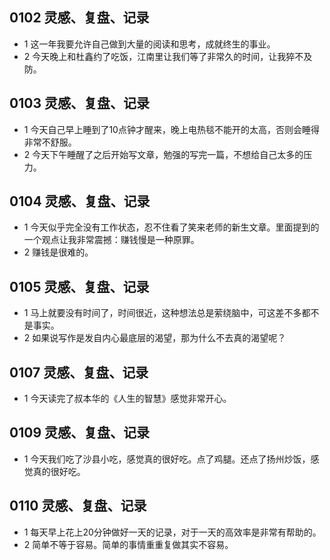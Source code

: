 ## 0102 灵感、复盘、记录
- 1 这一年我要允许自己做到大量的阅读和思考，成就终生的事业。
- 2 今天晚上和杜鑫约了吃饭，江南里让我们等了非常久的时间，让我猝不及防。
## 0103 灵感、复盘、记录
- 1 今天自己早上睡到了10点钟才醒来，晚上电热毯不能开的太高，否则会睡得非常不舒服。
- 2 今天下午睡醒了之后开始写文章，勉强的写完一篇，不想给自己太多的压力。

## 0104 灵感、复盘、记录
- 1 今天似乎完全没有工作状态，忍不住看了笑来老师的新生文章。里面提到的一个观点让我非常震撼：赚钱慢是一种原罪。
- 2 赚钱是很难的。

## 0105 灵感、复盘、记录
- 1 马上就要没有时间了，时间很近，这种想法总是萦绕脑中，可这差不多都不是事实。
- 2 如果说写作是发自内心最底层的渴望，那为什么不去真的渴望呢？

## 0107 灵感、复盘、记录
- 1 今天读完了叔本华的《人生的智慧》感觉非常开心。

## 0109 灵感、复盘、记录
- 1 今天我们吃了沙县小吃，感觉真的很好吃。点了鸡腿。还点了扬州炒饭，感觉真的很好吃。

## 0110 灵感、复盘、记录
- 1 每天早上花上20分钟做好一天的记录，对于一天的高效率是非常有帮助的。
- 2 简单不等于容易。简单的事情重重复做其实不容易。